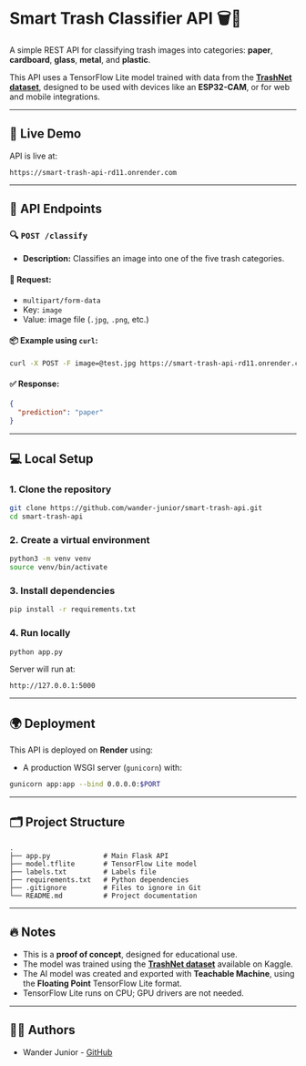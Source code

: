 
# Smart Trash Classifier API 🗑️🤖

A simple REST API for classifying trash images into categories: **paper**, **cardboard**, **glass**, **metal**, and **plastic**.

This API uses a TensorFlow Lite model trained with data from the **[TrashNet dataset](https://www.kaggle.com/datasets/feyzazkefe/trashnet)**, designed to be used with devices like an **ESP32-CAM**, or for web and mobile integrations.

---

## 🚀 Live Demo

API is live at:

```
https://smart-trash-api-rd11.onrender.com
```

---

## 🧠 API Endpoints

### 🔍 `POST /classify`

- **Description:** Classifies an image into one of the five trash categories.

#### 🔧 Request:
- `multipart/form-data`
- Key: `image`
- Value: image file (`.jpg`, `.png`, etc.)

#### 📦 Example using `curl`:

```bash
curl -X POST -F image=@test.jpg https://smart-trash-api-rd11.onrender.com/classify
```

#### ✅ Response:

```json
{
  "prediction": "paper"
}
```

---

## 💻 Local Setup

### 1. Clone the repository

```bash
git clone https://github.com/wander-junior/smart-trash-api.git
cd smart-trash-api
```

### 2. Create a virtual environment

```bash
python3 -m venv venv
source venv/bin/activate
```

### 3. Install dependencies

```bash
pip install -r requirements.txt
```

### 4. Run locally

```bash
python app.py
```

Server will run at:

```
http://127.0.0.1:5000
```

---

## 🌍 Deployment

This API is deployed on **Render** using:

- A production WSGI server (`gunicorn`) with:

```bash
gunicorn app:app --bind 0.0.0.0:$PORT
```

---

## 🗂️ Project Structure

```
.
├── app.py             # Main Flask API
├── model.tflite       # TensorFlow Lite model
├── labels.txt         # Labels file
├── requirements.txt   # Python dependencies
├── .gitignore         # Files to ignore in Git
└── README.md          # Project documentation
```

---

## 🔥 Notes

- This is a **proof of concept**, designed for educational use.
- The model was trained using the **[TrashNet dataset](https://www.kaggle.com/datasets/garythung/trashnet)** available on Kaggle.
- The AI model was created and exported with **Teachable Machine**, using the **Floating Point** TensorFlow Lite format.
- TensorFlow Lite runs on CPU; GPU drivers are not needed.

---

## 👨‍💻 Authors

- Wander Junior - [GitHub](https://github.com/wander-junior)
